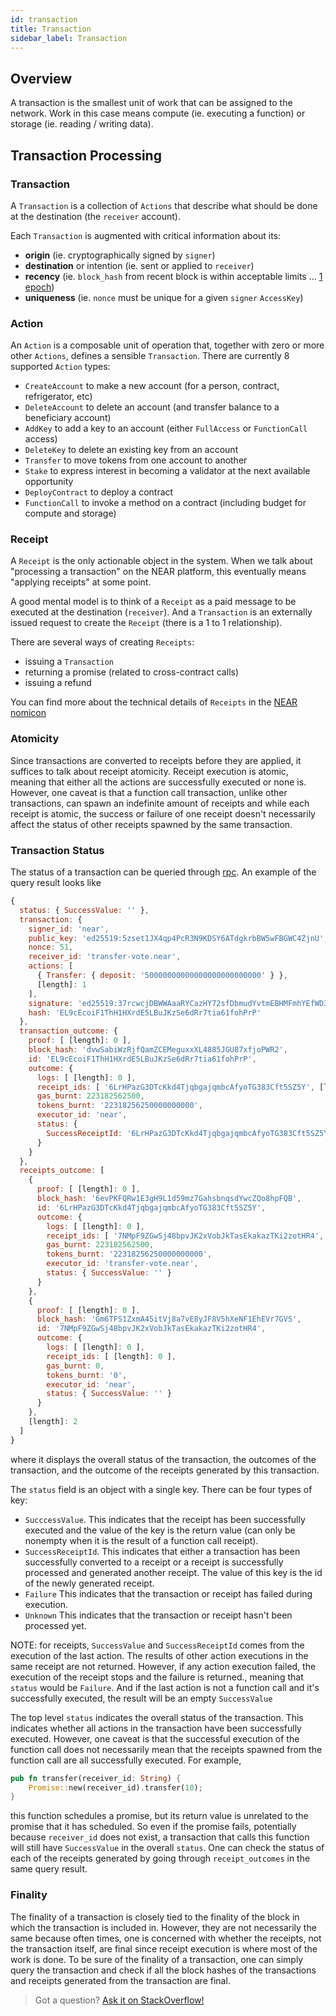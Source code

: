```yaml
---
id: transaction
title: Transaction
sidebar_label: Transaction
---
```


## Overview

A transaction is the smallest unit of work that can be assigned to the network. Work in this case means compute (ie. executing a function) or storage (ie. reading / writing data).

## Transaction Processing

### Transaction

A `Transaction` is a collection of `Actions` that describe what should be done at the destination (the `receiver` account).

Each `Transaction` is augmented with critical information about its:

- **origin** (ie. cryptographically signed by `signer`)
- **destination** or intention (ie. sent or applied to `receiver`)
- **recency** (ie. `block_hash` from recent block is within acceptable limits ... [1 epoch](/docs/concepts/epoch))
- **uniqueness** (ie. `nonce` must be unique for a given `signer` `AccessKey`)

### Action

An `Action` is a composable unit of operation that, together with zero or more other `Actions`, defines a sensible `Transaction`. There are currently 8 supported `Action` types:

- `CreateAccount` to make a new account (for a person, contract, refrigerator, etc)
- `DeleteAccount` to delete an account (and transfer balance to a beneficiary account)
- `AddKey` to add a key to an account (either `FullAccess` or `FunctionCall` access)
- `DeleteKey` to delete an existing key from an account
- `Transfer` to move tokens from one account to another
- `Stake` to express interest in becoming a validator at the next available opportunity
- `DeployContract` to deploy a contract
- `FunctionCall` to invoke a method on a contract (including budget for compute and storage)

### Receipt

A `Receipt` is the only actionable object in the system. When we talk about "processing a transaction" on the NEAR platform, this eventually means "applying receipts" at some point.

A good mental model is to think of a `Receipt` as a paid message to be executed at the destination (`receiver`). And a `Transaction` is an externally issued request to create the `Receipt` (there is a 1 to 1 relationship).

There are several ways of creating `Receipts`:

- issuing a `Transaction`
- returning a promise (related to cross-contract calls)
- issuing a refund

You can find more about the technical details of `Receipts` in the [NEAR nomicon](https://nomicon.io/RuntimeSpec/Receipts.html)

### Atomicity

Since transactions are converted to receipts before they are applied, it suffices to talk about receipt atomicity.
Receipt execution is atomic, meaning that either all the actions are successfully executed or none is.
However, one caveat is that a function call transaction, unlike other transactions, can spawn an indefinite amount of
receipts and while each receipt is atomic, the success or failure of one receipt doesn't necessarily affect the status
of other receipts spawned by the same transaction.

### Transaction Status

The status of a transaction can be queried through [rpc](/docs/api/rpc). An example of the query result looks like

```javascript
{
  status: { SuccessValue: '' },
  transaction: {
    signer_id: 'near',
    public_key: 'ed25519:5zset1JX4qp4PcR3N9KDSY6ATdgkrbBW5wFBGWC4ZjnU',
    nonce: 51,
    receiver_id: 'transfer-vote.near',
    actions: [
      { Transfer: { deposit: '50000000000000000000000000' } },
      [length]: 1
    ],
    signature: 'ed25519:37rcwcjDBWWAaaRYCazHY72sfDbmudYvtmEBHMFmhYEfWD3mbrgrtYs5nVh9gzRUESELRDET9g72LnAD2BWdSgKu',
    hash: 'EL9cEcoiF1ThH1HXrdE5LBuJKzSe6dRr7tia61fohPrP'
  },
  transaction_outcome: {
    proof: [ [length]: 0 ],
    block_hash: 'dvwSabiWzRjfQamZCEMeguxxXL4885JGU87xfjoPWR2',
    id: 'EL9cEcoiF1ThH1HXrdE5LBuJKzSe6dRr7tia61fohPrP',
    outcome: {
      logs: [ [length]: 0 ],
      receipt_ids: [ '6LrHPazG3DTcKkd4TjqbgajqmbcAfyoTG383Cft5SZ5Y', [length]: 1 ],
      gas_burnt: 223182562500,
      tokens_burnt: '22318256250000000000',
      executor_id: 'near',
      status: {
        SuccessReceiptId: '6LrHPazG3DTcKkd4TjqbgajqmbcAfyoTG383Cft5SZ5Y'
      }
    }
  },
  receipts_outcome: [
    {
      proof: [ [length]: 0 ],
      block_hash: '6evPKFQRw1E3gH9L1d59mz7GahsbnqsdYwcZQo8hpFQB',
      id: '6LrHPazG3DTcKkd4TjqbgajqmbcAfyoTG383Cft5SZ5Y',
      outcome: {
        logs: [ [length]: 0 ],
        receipt_ids: [ '7NMpF9ZGwSj48bpvJK2xVobJkTasEkakazTKi2zotHR4', [length]: 1 ],
        gas_burnt: 223182562500,
        tokens_burnt: '22318256250000000000',
        executor_id: 'transfer-vote.near',
        status: { SuccessValue: '' }
      }
    },
    {
      proof: [ [length]: 0 ],
      block_hash: 'Gm6TFS1ZxmA45itVj8a7vE8yJF8V5hXeNF1EhEVr7GVS',
      id: '7NMpF9ZGwSj48bpvJK2xVobJkTasEkakazTKi2zotHR4',
      outcome: {
        logs: [ [length]: 0 ],
        receipt_ids: [ [length]: 0 ],
        gas_burnt: 0,
        tokens_burnt: '0',
        executor_id: 'near',
        status: { SuccessValue: '' }
      }
    },
    [length]: 2
  ]
}
```

where it displays the overall status of the transaction, the outcomes of the transaction, and the outcome of the receipts
generated by this transaction.

The `status` field is an object with a single key. There can be four types of key:

- `SucccessValue`. This indicates that the receipt has been successfully executed and the value of the key
  is the return value (can only be nonempty when it is the result of a function call receipt).
- `SuccessReceiptId`. This indicates that either a transaction has been successfully converted to a receipt or a receipt is
  successfully processed and generated another receipt. The value of this key is the id of the newly generated receipt.
- `Failure` This indicates that the transaction or receipt has failed during execution.
- `Unknown` This indicates that the transaction or receipt hasn't been processed yet.

NOTE: for receipts, `SuccessValue` and `SuccessReceiptId` comes from the execution of the last action. The results of other
action executions in the same receipt are not returned. However, if any action execution failed, the execution of the receipt
stops and the failure is returned., meaning that `status` would be `Failure`. And if the last action is not a function call and it's successfully executed, the result will be an empty `SuccessValue`

The top level `status` indicates the overall status of the transaction. This indicates whether all actions in the transaction
have been successfully executed. However, one caveat is that the successful execution of the
function call does not necessarily mean that the receipts spawned from the function call are all successfully executed.
For example,

```rust
pub fn transfer(receiver_id: String) {
    Promise::new(receiver_id).transfer(10);
}
```

this function schedules a promise, but its return value is unrelated to the promise that it has scheduled. So even if the
promise fails, potentially because `receiver_id` does not exist, a transaction that calls this function will still have
`SuccessValue` in the overall `status`. One can check the status of each of the receipts generated by going through
`receipt_outcomes` in the same query result.

### Finality

The finality of a transaction is closely tied to the finality of the block in which the transaction is included in.
However, they are not necessarily the same because often times, one is concerned with whether the receipts, not the
transaction itself, are final since receipt execution is where most of the work is done. To be sure of the finality of
a transaction, one can simply query the transaction and check if all the block hashes of the transactions and receipts
generated from the transaction are final.

> Got a question?
> <a href="https://stackoverflow.com/questions/tagged/nearprotocol">
> <h8>Ask it on StackOverflow!</h8></a>
